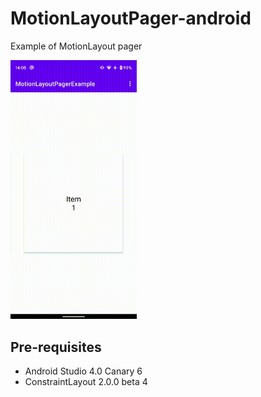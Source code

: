 # MotionLayoutPager-android
Example of MotionLayout pager

<img src="/screenshot/example.gif" width="40%">
 
## Pre-requisites
- Android Studio 4.0 Canary 6
- ConstraintLayout 2.0.0 beta 4
